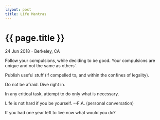 ```yaml
---
layout: post
title: Life Mantras
---
```


{{ page.title }}
================

<p class="meta">24 Jun 2018 - Berkeley, CA</p>

Follow your compulsions, while deciding to be good. Your compulsions are unique and not the same as others'.

Publish useful stuff (if compelled to, and within the confines of legality).

Do not be afraid. Dive right in.

In any critical task, attempt to do only what is necessary.

Life is not hard if you be yourself. --F.A. (personal conversation)

If you had one year left to live now what would you do?